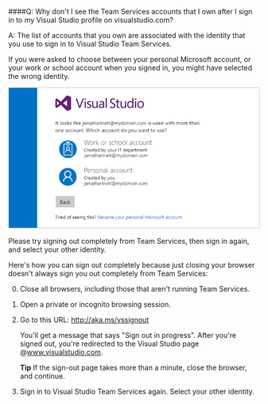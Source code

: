 ####Q:	Why don't I see the Team Services accounts that I own after I sign in to my Visual Studio profile on visualstudio.com?

A:	The list of accounts that you own are 
associated with the identity that you use 
to sign in to Visual Studio Team Services. 

If you were asked to choose between your personal Microsoft account, 
or your work or school account when you signed in, 
you might have selected the wrong identity. 

<img src="./_img/sign-in-picker.png" alt="Choose work or school account, or personal Microsoft account" style="border: 1px solid #CCCCCC">

Please try signing out completely from Team Services, 
then sign in again, and select your other identity.

Here's how you can sign out completely because 
just closing your browser doesn't always sign you 
out completely from Team Services:

0.	Close all browsers, including those that aren't running Team Services.

0.	Open a private or incognito browsing session. 

0.	Go to this URL: http://aka.ms/vssignout

	You'll get a message that says "Sign out in progress". 
	After you're signed out, you're redirected to the 
	Visual Studio page @www.visualstudio.com. 

	**Tip** If the sign-out page takes more than a minute, 
	close the browser, and continue.

0.	Sign in to Visual Studio Team Services again. 
Select your other identity.
